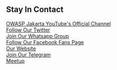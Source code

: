 <!--### Chapter Information
* Chapter Region


### Social Links
[Meetup](https://www.meetup.com/OWASP-Jakarta-Chapter/)
* [Social Link](#)-->
## Stay In Contact <br>
[OWASP Jakarta YouTube's Official Channel](https://www.youtube.com/channel/UCGdl9tpc1qZYcM3WRRFRPPA)<br>
[Follow Our Twitter](http://twitter.com/OwaspJakarta)<br>
[Join Our Whatsapp Group](https://chat.whatsapp.com/invite/KVpddPbKCTj4ErVwljbUYg)<br>
[Follow Our Facebook Fans Page](http://www.facebook.com/owaspid)<br>
[Our Website](http://www.OWASP.or.id)<br>
[Join Our Telegram](https://t.me/joinchat/IjCM_FZz5qvmoeYKca1dvg)<br>
[Meetup](https://www.meetup.com/OWASP-Jakarta-Chapter/)
